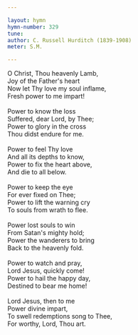 ```yaml
---

layout: hymn
hymn-number: 329
tune: 
author: C. Russell Hurditch (1839-1908)
meter: S.M.

---
```

O Christ, Thou heavenly Lamb,<br>Joy of the Father's heart<br>Now let Thy love my soul inflame,<br>Fresh power to me impart!<br><br>Power to know the loss<br>Suffered, dear Lord, by Thee;<br>Power to glory in the cross<br>Thou didst endure for me.<br><br>Power to feel Thy love<br>And all its depths to know,<br>Power to fix the heart above,<br>And die to all below.<br><br>Power to keep the eye<br>For ever fixed on Thee;<br>Power to lift the warning cry<br>To souls from wrath to flee.<br><br>Power lost souls to win<br>From Satan's mighty hold;<br>Power the wanderers to bring<br>Back to the heavenly fold.<br><br>Power to watch and pray,<br>Lord Jesus, quickly come!<br>Power to hail the happy day,<br>Destined to bear me home!<br><br>Lord Jesus, then to me<br>Power divine impart,<br>To swell redemptions song to Thee,<br>For worthy, Lord, Thou art.<br><br><br>
